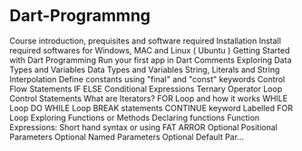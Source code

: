 # Dart-Programmng
Course introduction, prequisites and software required
Installation
Install required softwares for Windows, MAC and Linux ( Ubuntu )
Getting Started with Dart Programming
Run your first app in Dart
Comments
Exploring Data Types and Variables
Data Types and Variables
String, Literals and String Interpolation
Define constants using "final" and "const" keywords
Control Flow Statements
IF ELSE
Conditional Expressions
Ternary Operator
Loop Control Statements
What are Iterators?
FOR Loop and how it works
WHILE Loop
DO WHILE Loop
BREAK statements
CONTINUE keyword
Labelled FOR Loop
Exploring Functions or Methods
Declaring functions
Function Expressions: Short hand syntax or using FAT ARROR
Optional Positional Parameters
Optional Named Parameters
Optional Default Par…
